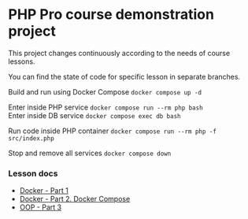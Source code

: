 # PHP Pro course demonstration project

This project changes continuously according to the needs of course lessons.

You can find the state of code for specific lesson in separate branches.

Build and run using Docker Compose `docker compose up -d`

Enter inside PHP service `docker compose run --rm php bash`<br>
Enter inside DB service `docker compose exec db bash`

Run code inside PHP container `docker compose run --rm php -f src/index.php`

Stop and remove all services `docker compose down`

### Lesson docs
* [Docker - Part 1](docs/docker_part_1.md)
* [Docker - Part 2. Docker Compose](docs/docker_part_2.md)
* [OOP - Part 3](docs/oop_part_3.md)